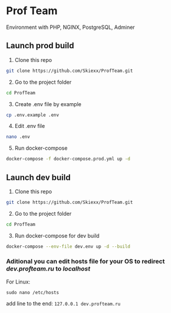 # Prof Team
Environment with PHP, NGINX, PostgreSQL, Adminer
## Launch prod build
1. Clone this repo
```bash
git clone https://github.com/Skiexx/ProfTeam.git
```
2. Go to the project folder
```bash
cd ProfTeam
```
3. Create .env file by example
```bash
cp .env.example .env
```
4. Edit .env file
```bash
nano .env
```
5. Run docker-compose
```bash
docker-compose -f docker-compose.prod.yml up -d
```
## Launch dev build
1. Clone this repo
```bash
git clone https://github.com/Skiexx/ProfTeam.git
```
2. Go to the project folder
```bash
cd ProfTeam
```
3. Run docker-compose for dev build
```bash
docker-compose --env-file dev.env up -d --build
```
### Aditional you can edit hosts file for your OS to redirect *dev.profteam.ru* to *localhost*  
For Linux:
```
sudo nano /etc/hosts
```
add line to the end: `127.0.0.1 dev.profteam.ru`
